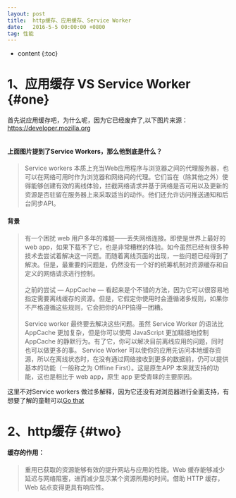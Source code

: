 ```yaml
---
layout: post
title:  http缓存、应用缓存、Service Worker
date:   2016-5-5 00:00:00 +0800
tag: 性能
---
```

* content
{:toc}
<!-- more -->


1、应用缓存 VS  Service Worker			{#one}
====================================
首先说应用缓存吧，为什么呢，因为它已经废弃了,以下图片来源：<a href="https://developer.mozilla.org/zh-CN/docs/Web/HTML/Using_the_application_cache">https://developer.mozilla.org</a>


<img src="{{ '/styles/images/capabilities/app-cache.jpg' | prepend: site.baseurl }}" alt="" class="col-md-12" />

<h4>上面图片提到了Service Workers，那么他到底是什么？</h4>

<blockquote class="margin-top-20">
    <p>
        Service workers 本质上充当Web应用程序与浏览器之间的代理服务器，也可以在网络可用时作为浏览器和网络间的代理。它们旨在（除其他之外）使得能够创建有效的离线体验，拦截网络请求并基于网络是否可用以及更新的资源是否驻留在服务器上来采取适当的动作。他们还允许访问推送通知和后台同步API。
    </p>
</blockquote>


<h4>背景</h4>

<blockquote class="margin-top-20">
    <p>
        有一个困扰 web 用户多年的难题——丢失网络连接。即使是世界上最好的 web app，如果下载不了它，也是非常糟糕的体验。如今虽然已经有很多种技术去尝试着解决这一问题。而随着离线页面的出现，一些问题已经得到了解决。但是，最重要的问题是，仍然没有一个好的统筹机制对资源缓存和自定义的网络请求进行控制。
        <br/>  <br/>
        之前的尝试 — AppCache — 看起来是个不错的方法，因为它可以很容易地指定需要离线缓存的资源。但是，它假定你使用时会遵循诸多规则，如果你不严格遵循这些规则，它会把你的APP搞得一团糟。
        <br/>  <br/>
        Service worker 最终要去解决这些问题。虽然 Service Worker 的语法比 AppCache 更加复杂，但是你可以使用 JavaScript 更加精细地控制 AppCache 的静默行为。有了它，你可以解决目前离线应用的问题，同时也可以做更多的事。 Service Worker 可以使你的应用先访问本地缓存资源，所以在离线状态时，在没有通过网络接收到更多的数据前，仍可以提供基本的功能（一般称之为 Offline First）。这是原生APP 本来就支持的功能，这也是相比于 web app，原生 app 更受青睐的主要原因。
    </p>
</blockquote>
这里不对Service workers 做过多解释，因为它还没有对浏览器进行全面支持，有想要了解的童鞋可以<a href="https://developer.mozilla.org/zh-CN/docs/Web/API/Service_Worker_API">Go that</a>



2、http缓存			{#two}
====================================

<h4>缓存的作用：</h4>
<blockquote class="margin-top-20">
    <p>
        重用已获取的资源能够有效的提升网站与应用的性能。Web 缓存能够减少延迟与网络阻塞，进而减少显示某个资源所用的时间。借助 HTTP 缓存，Web 站点变得更具有响应性。
    </p>
</blockquote>
